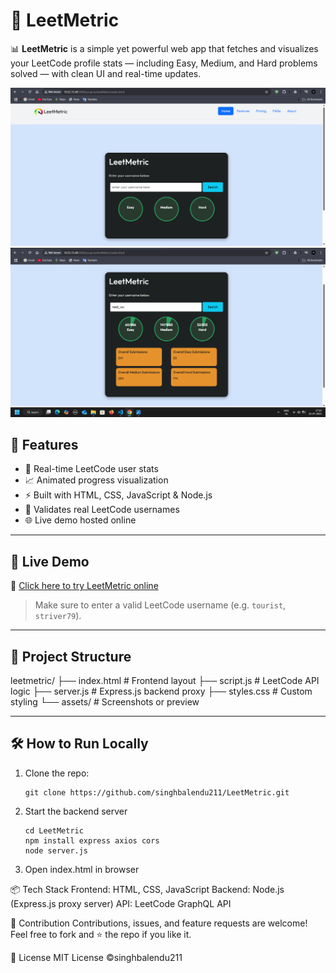 # 🚀 LeetMetric

📊 **LeetMetric** is a simple yet powerful web app that fetches and visualizes your LeetCode profile stats — including Easy, Medium, and Hard problems solved — with clean UI and real-time updates.

![LeetMetric Demo](assets/preview1.png)
![LeetMetric Demo](assets/preview2.png)

## 🌟 Features

- 🎯 Real-time LeetCode user stats
- 📈 Animated progress visualization
- ⚡ Built with HTML, CSS, JavaScript & Node.js
- 🔐 Validates real LeetCode usernames
- 🌐 Live demo hosted online

---

## 🔴 Live Demo

🔗 [Click here to try LeetMetric online]('https://leetmetric.netlify.app')

> Make sure to enter a valid LeetCode username (e.g. `tourist`, `striver79`).

---

## 📂 Project Structure
leetmetric/
├── index.html # Frontend layout
├── script.js # LeetCode API logic
├── server.js # Express.js backend proxy
├── styles.css # Custom styling
└── assets/ # Screenshots or preview 



---

## 🛠️ How to Run Locally

1. Clone the repo:
   ```
   git clone https://github.com/singhbalendu211/LeetMetric.git
   ```
2. Start the backend server
   ```
   cd LeetMetric
   npm install express axios cors
   node server.js
   ```
3. Open index.html in browser

📦 Tech Stack
Frontend: HTML, CSS, JavaScript
Backend: Node.js (Express.js proxy server)
API: LeetCode GraphQL API

🙌 Contribution
Contributions, issues, and feature requests are welcome!
Feel free to fork and ⭐ the repo if you like it.

📄 License
MIT License ©singhbalendu211
   





